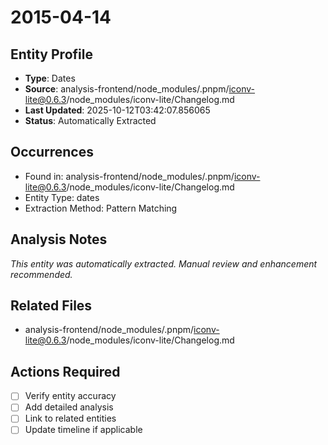 # 2015-04-14

## Entity Profile
- **Type**: Dates
- **Source**: analysis-frontend/node_modules/.pnpm/iconv-lite@0.6.3/node_modules/iconv-lite/Changelog.md
- **Last Updated**: 2025-10-12T03:42:07.856065
- **Status**: Automatically Extracted

## Occurrences
- Found in: analysis-frontend/node_modules/.pnpm/iconv-lite@0.6.3/node_modules/iconv-lite/Changelog.md
- Entity Type: dates
- Extraction Method: Pattern Matching

## Analysis Notes
*This entity was automatically extracted. Manual review and enhancement recommended.*

## Related Files
- analysis-frontend/node_modules/.pnpm/iconv-lite@0.6.3/node_modules/iconv-lite/Changelog.md

## Actions Required
- [ ] Verify entity accuracy
- [ ] Add detailed analysis
- [ ] Link to related entities
- [ ] Update timeline if applicable
